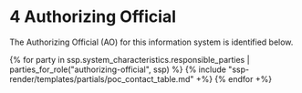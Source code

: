 # 4 Authorizing Official

The Authorizing Official (AO) for this information system is identified below.

{% for party in ssp.system_characteristics.responsible_parties | parties_for_role("authorizing-official", ssp) %}
{% include "ssp-render/templates/partials/poc_contact_table.md" +%}
{% endfor +%}
